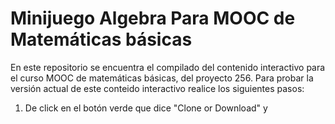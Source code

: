 # Minijuego Algebra Para MOOC de Matemáticas básicas
En este repositorio se encuentra el compilado del contenido interactivo para el curso MOOC de matemáticas básicas, del proyecto 256.
Para probar la versión actual de este conteido interactivo realice los siguientes pasos:
1. De click en el botón verde que dice "Clone or Download" y 
